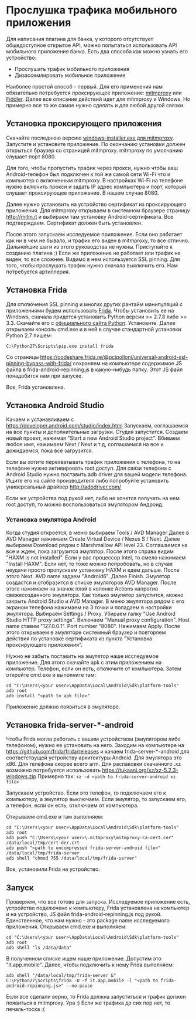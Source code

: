 # Прослушка трафика мобильного приложения
Для написания плагина для банка, у которого отсутствует общедоступное открытое API, можно попытаться использовать API мобильного приложения банка. Есть два способа как можно узнать его устройство:
- Прослушать трафик мобильного приложения
- Дизассемлировать мобильное приложение

Наиболее простой способ - первый. Для его применения нам обязательно потребуется проксирующее приложение: [mitmproxy](https://github.com/mitmproxy/mitmproxy/releases) или [Fiddler](https://www.telerik.com/fiddler). Далее все описание действий идет для mitmproxy и Windows. Но примерно все то же самое нужно сделать и для любой другой связки.

## Установка проксирующего приложения
Скачайте последнюю версию [windows-installer.exe для mitmproxy](https://github.com/mitmproxy/mitmproxy/releases). Запустите и установите приложение. По окончанию установки должен открыться браузер со страницей mitmproxy. 
mitmproxy по умолчанию слушает порт 8080. 

Для того, чтобы пропустить трафик через прокси, нужно чтобы ваш Android-телефон был подключен к той же самой сети Wi-Fi что и компьютер с включенным mitmproxy. В настройках Wi-Fi на телефоне нужно включить прокси и задать IP адрес компьютера и порт, который слушает проксирующее приложение. В нашем случае 8080.

Далее нужно установить на устройство сертификат из проксирующего приложения. Для mitmproxy открываем в системном браузере страницу http://mitm.it и выбираем там установку Android-сертификата. Все подтверждаем. Сертификат должен быть установлен.

После этого запускаем исследуемое приложение. Если оно работает как ни в чем не бывало, и трафик его виден в mitmproxy, то все отлично. Дальнейшие шаги из этого руководства не нужны. Приступайте к созданию плагина :)
Если же приложение не работает или трафик не виден, то все сложнее. Видимо в нем используется SSL pinning. Для того, чтобы прослушать трафик нужно сначала выключить его. Нам потребуется артиллерия.

## Установка Frida

Для отключения SSL pinning и многих других рантайм манипуляций с приложениями будем использовать [Frida](https://www.frida.re/). Чтобы установить ее на Windows, сначала придется установить Python версии >= 2.7.8 либо >= 3.3. Скачайте его с [официального сайта Python](https://www.python.org/downloads/windows/). Установите. Далее открываем консоль cmd.exe и в ней в случае стандартной установки Python 2.7 пишем:

```
C:\Python27\Scripts\pip.exe install frida
```
Со страницы https://codeshare.frida.re/@pcipolloni/universal-android-ssl-pinning-bypass-with-frida/ сохраняем на компьютере содержимое JS файла в frida-android-repinning.js в какую-нибудь папку. Этот JS файл понадобится нам при запуске.

Все, Frida установлена.

## Установка Android Studio

Качаем и устанавливаем с https://developer.android.com/studio/index.html
Запускаем, соглашаемся на все пункты и дополнительные загрузки. Студия запустится. Создаем новый проект, нажимая "Start a new Android Studio project". Вбиваем любое имя, нажимаем Next / Next и т.д, соглашаемся на все и дожидаемся, пока все загрузится. 

Если вы хотите перехватывать трафик приложения с телефона, то на телефоне нужно активировать root доступ. Для связи телефона с Android Studio нужно поставить adb driver для вашей модели телефона. Ищите его на сайте производителя либо попробуйте установить универсальный драйвер http://adbdriver.com/

Если же устройства под рукой нет, либо не хочется получать на нем root доступ, то можно воспользоваться эмулятором Андроид.

### Установка эмулятора Android
Когда студия откроется, в меню выбираем Tools / AVD Manager
Далее в AVD Manager нажимаем Create Virtual Device / Nexus S / Next.
Далее выбираем Download рядом с Marshmallow API level 23. Соглашаемся на все и ждем, пока загрузится эмулятор.
После этого справа видим "HAXM is not installed". Если у вас процессор Intel, то смело нажимаем "Install HAXM". Если нет, то тоже можно попробовать, но в случае неудачи просто пропускаем установку HAXM и едем дальше.
После этого Next. AVD name задаем "Android6". Далее Finish. Эмулятор создаcтся и отобразится в списке эмуляторов AVD Manager. После этого нажимаем на значок плэй в колонке Actions напротив свежесозданного эмулятора. Как только эмулятор запустится, можно закрыть Android Studio и AVD Manager. В меню эмулятора рядом с его экраном телефона нажимаем на 3 точки и попадаем в настройки эмулятора. Выбираем Settings / Proxy. Убираем галку "Use Android Studio HTTP proxy settings". Включаем "Manual proxy configuration". Host name ставим "127.0.0.1". Port number "8080". Нажимаем Apply.
После этого открываем в эмуляторе системный браузер и повторяем действия по установке сертификата из пункта "Установка проксирующего приложения".

Нужно не забыть поставить на эмулятор наше исследуемое приложение. Для этого скачайте apk с этим приложением на компьютер. Телефон, если он есть, отключите от компьютера. Затем откройте cmd.exe и выполните там:
```
cd "C:\Users\<your user>\AppData\Local\Android\Sdk\platform-tools"
adb root
adb install "<path to apk file>"
```
Приложение должно появиться в эмуляторе.

## Установка frida-server-*-android 

Чтобы Frida могла работать с вашим устройством (эмулятором либо телефоном), нужно ее установить на него. Заходим на компьютере на https://github.com/frida/frida/releases и качаем frida-server-*-android для соответствущей устройству архитектуры Android. Для эмулятора это x86. Для телефона скорее всего arm.
Для распаковки скачанного .xz возможно потребуется использовать https://tukaani.org/xz/xz-5.2.3-windows.zip
Примерно так: ```xz -d <path to frida-server-android xz file>```

Запускаем устройство. Если это телефон, то подключаем его к компьютеру, а эмулятор выключаем. Если эмулятор, то запускаем его, а телефон, если он есть, отключаем от компьютера.

Открываем cmd.exe и там выполняем:
```
cd "C:\Users\<your user>\AppData\Local\Android\Sdk\platform-tools"
adb root
adb push "C:\Users\<your user>\.mitmproxy\mitmproxy-ca-cert.cer" /data/local/tmp/cert-der.crt
adb push "<path to uncompressed frida-server-android file>" /data/local/tmp/frida-server
adb shell "chmod 755 /data/local/tmp/frida-server" 
```

Все, установили Frida на устройство.

## Запуск

Проверяем, что все готово для запуска. Исследуемое приложение есть, устройство подключено к компьютеру, Frida установлена на компьютер и на устройство, JS файл frida-android-repinning.js под рукой.
Единственное, что нам нужно - это package name исследуемого приложения.
Открываем cmd.exe и выполняем:
```
cd "C:\Users\<your user>\AppData\Local\Android\Sdk\platform-tools"
adb root
adb shell "ls /data/data"
```
В полученном списке ищем наше приложение. Допустим это "it.app.mobile". Далее, чтобы подключить к нему Frida выполняем:
```
adb shell "/data/local/tmp/frida-server &"
C:\Python27\Scripts\frida -U -f it.app.mobile -l "<path to frida-android-repinning.js>" --no-pause
```

Если все сделали верно, то Frida должна запуститься и трафик должен появиться в mitmproxy. Ура :)
Если же трафика до сих пор нет, то печаль-тоска :(
